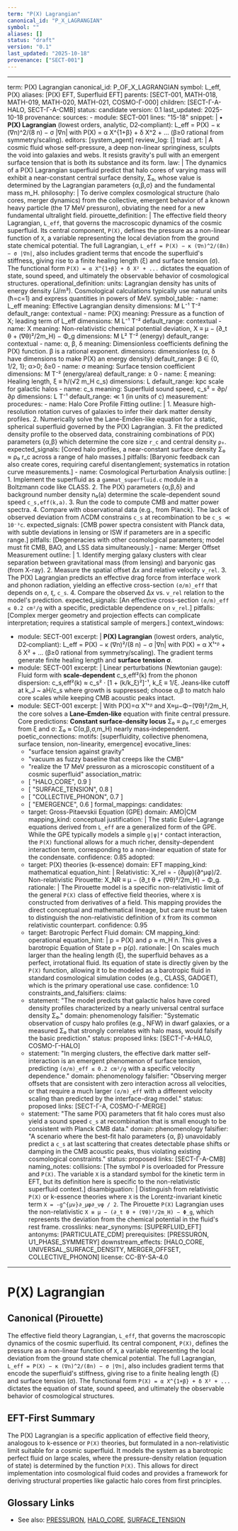 ```yaml
---
term: "P(X) Lagrangian"
canonical_id: "P_X_LAGRANGIAN"
symbol: ""
aliases: []
status: "draft"
version: "0.1"
last_updated: "2025-10-18"
provenance: ["SECT-001"]
---
```


---
term: P(X) Lagrangian
canonical_id: P_OF_X_LAGRANGIAN
symbol: L_eff, P(X)
aliases: [P(X) EFT, Superfluid EFT]
parents: [SECT-001, MATH-018, MATH-019, MATH-020, MATH-021, COSMO-Γ-000]
children: [SECT-Γ-A-HALO, SECT-Γ-A-CMB]
status: candidate
version: 0.1
last_updated: 2025-10-18
provenance:
  sources:
    - module: SECT-001
      lines: "15-18"
      snippet: |
        • **P(X) Lagrangian** (lowest orders, analytic, D2‑compliant):
        L_eff = P(X) − κ (∇n)^2/(8 n) − σ |∇n|
        with P(X) = α X^{1+β} + δ X^2 + … (β≥0 rational from symmetry/scaling).
  editors: [system_agent]
  review_log: []
triad:
  art: |
    A cosmic fluid whose self-pressure, a deep non-linear springiness, sculpts the void into galaxies and webs. It resists gravity's pull with an emergent surface tension that is both its substance and its form.
  law: |
    The dynamics of a P(X) Lagrangian superfluid predict that halo cores of varying mass will exhibit a near-constant central surface density, Σ₀, whose value is determined by the Lagrangian parameters {α,β,σ} and the fundamental mass m_H.
  philosophy: |
    To derive complex cosmological structure (halo cores, merger dynamics) from the collective, emergent behavior of a known heavy particle (the 17 MeV pressuron), obviating the need for a new fundamental ultralight field.
pirouette_definition: |
  The effective field theory Lagrangian, `L_eff`, that governs the macroscopic dynamics of the cosmic superfluid. Its central component, `P(X)`, defines the pressure as a non-linear function of `X`, a variable representing the local deviation from the ground state chemical potential. The full Lagrangian, `L_eff = P(X) − κ (∇n)^2/(8n) − σ |∇n|`, also includes gradient terms that encode the superfluid's stiffness, giving rise to a finite healing length (ξ) and surface tension (σ). The functional form `P(X) = α X^{1+β} + δ X² + ...` dictates the equation of state, sound speed, and ultimately the observable behavior of cosmological structures.
operational_definition:
  units: Lagrangian density has units of energy density (J/m³). Cosmological calculations typically use natural units (ħ=c=1) and express quantities in powers of MeV.
  symbol_table:
    - name: L_eff
      meaning: Effective Lagrangian density
      dimensions: M L⁻¹ T⁻²
      default_range: contextual
    - name: P(X)
      meaning: Pressure as a function of X; leading term of L_eff
      dimensions: M L⁻¹ T⁻²
      default_range: contextual
    - name: X
      meaning: Non-relativistic chemical potential deviation, X ≡ μ − (∂_t θ + (∇θ)²/2m_H) − Φ_g
      dimensions: M L² T⁻² (energy)
      default_range: contextual
    - name: α, β, δ
      meaning: Dimensionless coefficients defining the P(X) function. β is a rational exponent.
      dimensions: dimensionless (α, δ have dimensions to make P(X) an energy density)
      default_range: β ∈ {0, 1/2, 1}; α>0; δ≥0
    - name: σ
      meaning: Surface tension coefficient
      dimensions: M T⁻² (energy/area)
      default_range: ≥ 0
    - name: ξ
      meaning: Healing length, ξ ≡ ħ/(√2 m_H c_s)
      dimensions: L
      default_range: kpc scale for galactic halos
    - name: c_s
      meaning: Superfluid sound speed, c_s² = ∂p/∂ρ
      dimensions: L T⁻¹
      default_range: ≪ 1 (in units of c)
  measurement:
    procedures:
      - name: Halo Core Profile Fitting
        outline: |
          1. Measure high-resolution rotation curves of galaxies to infer their dark matter density profiles.
          2. Numerically solve the Lane-Emden-like equation for a static, spherical superfluid governed by the P(X) Lagrangian.
          3. Fit the predicted density profile to the observed data, constraining combinations of P(X) parameters {α,β} which determine the core size `r_c` and central density `ρ₀`.
        expected_signals: [Cored halo profiles, a near-constant surface density Σ₀ ≈ ρ₀ r_c across a range of halo masses.]
        pitfalls: [Baryonic feedback can also create cores, requiring careful disentanglement; systematics in rotation curve measurements.]
      - name: Cosmological Perturbation Analysis
        outline: |
          1. Implement the superfluid as a `gammat_superfluid.c` module in a Boltzmann code like CLASS.
          2. The P(X) parameters {α,β,δ} and background number density n₀(a) determine the scale-dependent sound speed `c_s,eff(k,a)`.
          3. Run the code to compute CMB and matter power spectra.
          4. Compare with observational data (e.g., from Planck). The lack of observed deviation from ΛCDM constrains `c_s` at recombination to be `c_s ≪ 10⁻³c`.
        expected_signals: [CMB power spectra consistent with Planck data, with subtle deviations in lensing or ISW if parameters are in a specific range.]
        pitfalls: [Degeneracies with other cosmological parameters; model must fit CMB, BAO, and LSS data simultaneously.]
      - name: Merger Offset Measurement
        outline: |
          1. Identify merging galaxy clusters with clear separation between gravitational mass (from lensing) and baryonic gas (from X-ray).
          2. Measure the spatial offset Δx and relative velocity `v_rel`.
          3. The P(X) Lagrangian predicts an effective drag force from interface work and phonon radiation, yielding an effective cross-section `(σ/m)_eff` that depends on `σ`, `ξ`, `c_s`.
          4. Compare the observed Δx vs. `v_rel` relation to the model's prediction.
        expected_signals: [An effective cross-section `(σ/m)_eff ≲ 0.2 cm²/g` with a specific, predictable dependence on `v_rel`.]
        pitfalls: [Complex merger geometry and projection effects can complicate interpretation; requires a statistical sample of mergers.]
context_windows:
  - module: SECT-001
    excerpt: |
      **P(X) Lagrangian** (lowest orders, analytic, D2‑compliant):
      L_eff = P(X) − κ (∇n)²/(8 n) − σ |∇n|
      with P(X) = α X¹⁺ᵝ + δ X² + … (β≥0 rational from symmetry/scaling).
      The gradient terms generate finite healing length and **surface tension σ**.
  - module: SECT-001
    excerpt: |
      Linear perturbations (Newtonian gauge):
      Fluid form with **scale‑dependent** c_s,eff²(k) from the phonon dispersion:
      c_s,eff²(k) ≈ c_s² · [1 + (k/k_ξ)²]⁻¹,  k_ξ ≡ 1/ξ.
      Jeans‑like cutoff at k_J ~ aH/c_s where growth is suppressed; choose α,β to match halo core scales while keeping CMB acoustic peaks intact.
  - module: SECT-001
    excerpt: |
      With P(X)=α X¹⁺ᵝ and X≈μ−Φ−(∇θ)²/2m_H, the core solves a **Lane–Emden‑like** equation with finite central pressure.
      Core predictions:
      **Constant surface‑density locus** Σ₀ ≡ ρ₀ r_c emerges from ξ and σ: Σ₀ ≈ C(α,β,σ,m_H) nearly mass‑independent.
poetic_connections:
  motifs: [superfluidity, collective phenomena, surface tension, non-linearity, emergence]
  evocative_lines:
    - "surface tension against gravity"
    - "vacuum as fuzzy baseline that creeps like the CMB"
    - "realize the 17 MeV pressuron as a microscopic constituent of a cosmic superfluid"
  association_matrix:
    - [ "HALO_CORE", 0.9 ]
    - [ "SURFACE_TENSION", 0.8 ]
    - [ "COLLECTIVE_PHONON", 0.7 ]
    - [ "EMERGENCE", 0.6 ]
formal_mappings:
  candidates:
    - target: Gross-Pitaevskii Equation (GPE)
      domain: AMO|CM
      mapping_kind: conceptual
      justification: |
        The static Euler-Lagrange equations derived from `L_eff` are a generalized form of the GPE. While the GPE typically models a simple `g|ψ|⁴` contact interaction, the `P(X)` functional allows for a much richer, density-dependent interaction term, corresponding to a non-linear equation of state for the condensate.
      confidence: 0.85
  adopted:
    - target: P(X) theories (k-essence)
      domain: EFT
      mapping_kind: mathematical
      equation_hint: |
        Relativistic: X_rel = - (∂μφ)(∂^μφ)/2. Non-relativistic Pirouette: X_NR ≡ μ − (∂_t θ + (∇θ)²/2m_H) − Φ_g.
      rationale: |
        The Pirouette model is a specific non-relativistic limit of the general `P(X)` class of effective field theories, where `X` is constructed from derivatives of a field. This mapping provides the direct conceptual and mathematical lineage, but care must be taken to distinguish the non-relativistic definition of `X` from its common relativistic counterpart.
      confidence: 0.95
    - target: Barotropic Perfect Fluid
      domain: CM
      mapping_kind: operational
      equation_hint: |
        p = P(X) and ρ ≈ m_H n. This gives a barotropic Equation of State p = p(ρ).
      rationale: |
        On scales much larger than the healing length (ξ), the superfluid behaves as a perfect, irrotational fluid. Its equation of state is directly given by the `P(X)` function, allowing it to be modeled as a barotropic fluid in standard cosmological simulation codes (e.g., CLASS, GADGET), which is the primary operational use case.
      confidence: 1.0
constraints_and_falsifiers:
  claims:
    - statement: "The model predicts that galactic halos have cored density profiles characterized by a nearly universal central surface density Σ₀."
      domain: phenomenology
      falsifier: "Systematic observation of cuspy halo profiles (e.g., NFW) in dwarf galaxies, or a measured Σ₀ that strongly correlates with halo mass, would falsify the basic prediction."
      status: proposed
      links: [SECT-Γ-A-HALO, COSMO-Γ-HALO]
    - statement: "In merging clusters, the effective dark matter self-interaction is an emergent phenomenon of surface tension, predicting `(σ/m)_eff ≲ 0.2 cm²/g` with a specific velocity dependence."
      domain: phenomenology
      falsifier: "Observing merger offsets that are consistent with zero interaction across all velocities, or that require a much larger `(σ/m)_eff` with a different velocity scaling than predicted by the interface-drag model."
      status: proposed
      links: [SECT-Γ-A, COSMO-Γ-MERGE]
    - statement: "The same P(X) parameters that fit halo cores must also yield a sound speed `c_s` at recombination that is small enough to be consistent with Planck CMB data."
      domain: phenomenology
      falsifier: "A scenario where the best-fit halo parameters {α, β} unavoidably predict a `c_s` at last scattering that creates detectable phase shifts or damping in the CMB acoustic peaks, thus violating existing cosmological constraints."
      status: proposed
      links: [SECT-Γ-A-CMB]
naming_notes:
  collisions: [The symbol `P` is overloaded for Pressure and `P(X)`. The variable `X` is a standard symbol for the kinetic term in EFT, but its definition here is specific to the non-relativistic superfluid context.]
  disambiguation: |
    Distinguish from relativistic `P(X)` or k-essence theories where `X` is the Lorentz-invariant kinetic term `X = -g^{μν}∂_μφ∂_νφ / 2`. The Pirouette `P(X)` Lagrangian uses the non-relativistic `X ≡ μ − (∂_t θ + (∇θ)²/2m_H) − Φ_g`, which represents the deviation from the chemical potential in the fluid's rest frame.
crosslinks:
  near_synonyms: [SUPERFLUID_EFT]
  antonyms: [PARTICULATE_CDM]
  prerequisites: [PRESSURON, U1_PHASE_SYMMETRY]
  downstream_effects: [HALO_CORE, UNIVERSAL_SURFACE_DENSITY, MERGER_OFFSET, COLLECTIVE_PHONON]
license: CC-BY-SA-4.0
---

# P(X) Lagrangian

## Canonical (Pirouette)
The effective field theory Lagrangian, `L_eff`, that governs the macroscopic dynamics of the cosmic superfluid. Its central component, `P(X)`, defines the pressure as a non-linear function of `X`, a variable representing the local deviation from the ground state chemical potential. The full Lagrangian, `L_eff = P(X) − κ (∇n)^2/(8n) − σ |∇n|`, also includes gradient terms that encode the superfluid's stiffness, giving rise to a finite healing length (ξ) and surface tension (σ). The functional form `P(X) = α X^{1+β} + δ X² + ...` dictates the equation of state, sound speed, and ultimately the observable behavior of cosmological structures.

## EFT-First Summary
The P(X) Lagrangian is a specific application of effective field theory, analogous to k-essence or `P(X)` theories, but formulated in a non-relativistic limit suitable for a cosmic superfluid. It models the system as a barotropic perfect fluid on large scales, where the pressure-density relation (equation of state) is determined by the function `P(X)`. This allows for direct implementation into cosmological fluid codes and provides a framework for deriving structural properties like galactic halo cores from first principles.

## Glossary Links
- See also: [PRESSURON](./pressuron.md), [HALO_CORE](./halo_core.md), [SURFACE_TENSION](./surface_tension.md)